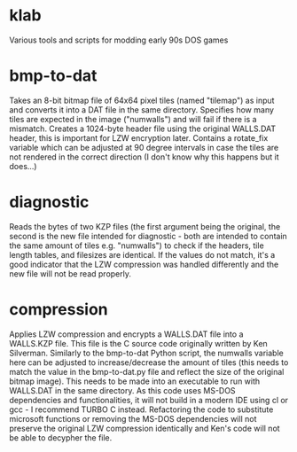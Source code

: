 # klab
Various tools and scripts for modding early 90s DOS games

# bmp-to-dat
Takes an 8-bit bitmap file of 64x64 pixel tiles (named "tilemap") as input and converts it into a DAT file in the same directory. Specifies how many tiles are expected in the image ("numwalls") and will fail if there is a mismatch. Creates a 1024-byte header file using the original WALLS.DAT header, this is important for LZW encryption later. Contains a rotate_fix variable which can be adjusted at 90 degree intervals in case the tiles are not rendered in the correct direction (I don't know why this happens but it does...)

# diagnostic
Reads the bytes of two KZP files (the first argument being the original, the second is the new file intended for diagnostic - both are intended to contain the same amount of tiles e.g. "numwalls") to check if the headers, tile length tables, and filesizes are identical. If the values do not match, it's a good indicator that the LZW compression was handled differently and the new file will not be read properly.

# compression
Applies LZW compression and encrypts a WALLS.DAT file into a WALLS.KZP file. This file is the C source code originally written by Ken Silverman. Similarly to the bmp-to-dat Python script, the numwalls variable here can be adjusted to increase/decrease the amount of tiles (this needs to match the value in the bmp-to-dat.py file and reflect the size of the original bitmap image). This needs to be made into an executable to run with WALLS.DAT in the same directory. As this code uses MS-DOS dependencies and functionalities, it will not build in a modern IDE using cl or gcc - I recommend TURBO C instead. Refactoring the code to substitute microsoft functions or removing the MS-DOS dependencies will not preserve the original LZW compression identically and Ken's code will not be able to decypher the file.  
